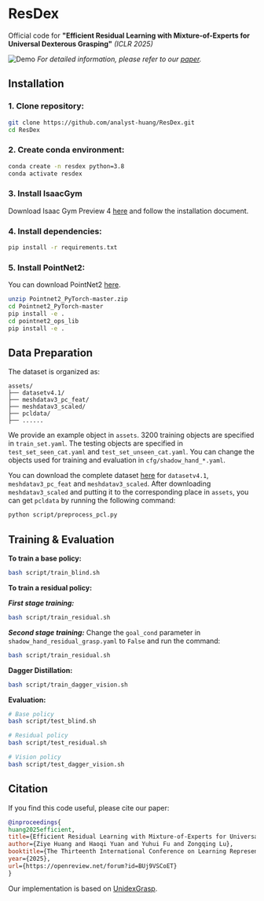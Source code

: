 # ResDex

Official code for **"Efficient Residual Learning with Mixture-of-Experts for Universal Dexterous Grasping"** *(ICLR 2025)*

![Demo](fig/demo.gif)
*For detailed information, please refer to our [paper](https://openreview.net/pdf?id=BUj9VSCoET).*


## Installation

### 1. Clone repository:
```bash
git clone https://github.com/analyst-huang/ResDex.git
cd ResDex
```

### 2. Create conda environment:
```bash
conda create -n resdex python=3.8
conda activate resdex
```

### 3. Install IsaacGym
Download Isaac Gym Preview 4 [here](https://developer.nvidia.com/isaac-gym-preview-4) and follow the installation document.

### 4. Install dependencies:
```bash
pip install -r requirements.txt
```

### 5. Install PointNet2:
You can download PointNet2 [here](https://disk.pku.edu.cn/link/AA3F49C82F397249CB83955009C32970CB).
```bash
unzip Pointnet2_PyTorch-master.zip
cd Pointnet2_PyTorch-master
pip install -e .
cd pointnet2_ops_lib
pip install -e .
```

## Data Preparation
The dataset is organized as:
```
assets/
├── datasetv4.1/
├── meshdatav3_pc_feat/
├── meshdatav3_scaled/
├── pcldata/
├── ......
```
We provide an example object in `assets`. 3200 training objects are specified in `train_set.yaml`. The testing objects are specified in `test_set_seen_cat.yaml` and `test_set_unseen_cat.yaml`. You can change the objects used for training and evaluation in `cfg/shadow_hand_*.yaml`.

 You can download the complete dataset [here](https://mirrors.pku.edu.cn/dl-release/UniDexGrasp_CVPR2023/dexgrasp_policy/assets/) for `datasetv4.1`, `meshdatav3_pc_feat` and `meshdatav3_scaled`.
After downloading `meshdatav3_scaled` and putting it to the corresponding place in `assets`, you can get `pcldata` by running the following command:
```bash
python script/preprocess_pcl.py
```

## Training & Evaluation

**To train a base policy:**
```bash
bash script/train_blind.sh
```

**To train a residual policy:**

***First stage training:***
```bash
bash script/train_residual.sh
```

***Second stage training:***
Change the `goal_cond` parameter in `shadow_hand_residual_grasp.yaml` to `False` and run the command:
```bash
bash script/train_residual.sh
```


**Dagger Distillation:**
```bash
bash script/train_dagger_vision.sh
```

**Evaluation:**
```bash
# Base policy
bash script/test_blind.sh

# Residual policy
bash script/test_residual.sh

# Vision policy
bash script/test_dagger_vision.sh
```

## Citation
If you find this code useful, please cite our paper:
```bibtex
@inproceedings{
huang2025efficient,
title={Efficient Residual Learning with Mixture-of-Experts for Universal Dexterous Grasping},
author={Ziye Huang and Haoqi Yuan and Yuhui Fu and Zongqing Lu},
booktitle={The Thirteenth International Conference on Learning Representations},
year={2025},
url={https://openreview.net/forum?id=BUj9VSCoET}
}
```
Our implementation is based on [UnidexGrasp](https://github.com/PKU-EPIC/UniDexGrasp).
